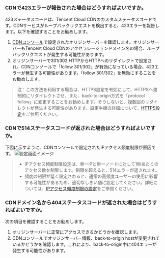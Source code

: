### CDNで423エラーが報告された場合はどうすればよいですか。
423ステータスコードは、Tencent Cloud CDNのカスタムステータスコードです。CDNサービスがループバックリクエストを検出すると、423エラーを報告します。以下を確認することをお勧めします。
1. [CDNコンソール](https://console.cloud.tencent.com/cdn)で設定されたオリジンサーバーを確認します。オリジンサーバーもTencent Cloud CDNのアクセラレーションドメイン名の場合、ループバックリクエストが発生する可能性があります。
2. オリジンサーバーで301/302 HTTPからHTTPへのリダイレクトで設定され、CDNコンソールで「follow 301/302」が有効になっている場合、423エラーが発生する可能性があります。「follow 301/302」を無効にすることをお勧めします。
>注：この方法を利用する場合は、HTTPS設定を有効にして、HTTPSへ強制的にリダイレクトさせ、また、back-to-origin方式を「protocol follow」に変更することをお勧めします。そうしないと、複数回のリダイレクトが発生する可能性があります。設定手順の詳細について、[HTTPS設定](https://intl.cloud.tencent.com/document/product/228/35213)をご参照ください。

### CDNで514ステータスコードが返された場合はどうすればよいですか。

下図に示すように、CDNコンソールで設定されたIPアクセス頻度制限が原因です。
![設定画面イメージ](https://main.qcloudimg.com/raw/5c4c2ad4c62e79069c245835793faf73.png)

> 
> - IPアクセス頻度制限設定は、単一IPと単一ノードに対して1秒あたりのアクセス数を制限します。制限を超えると、514エラーが返されます。
> - 頻度の制限が低く設定されると、通常の高頻度ユーザーの使用に影響する可能性があるため、適切なしきい値に設定してください。詳細については、[IPアクセス頻度制限の設定](https://intl.cloud.tencent.com/document/product/228/6420)をご参照ください。

### CDNドメイン名から404ステータスコードが返された場合はどうすればよいですか。
次の項目を確認することをお勧めします。
1. オリジンサーバーに正常にアクセスできるかどうかを確認します。
2. CDNコンソールでオリジンサーバー情報、back-to-origin hostが変更されているかどうかを確認します。これにより、back-to-origin中に404エラーが発生する可能性があります。



